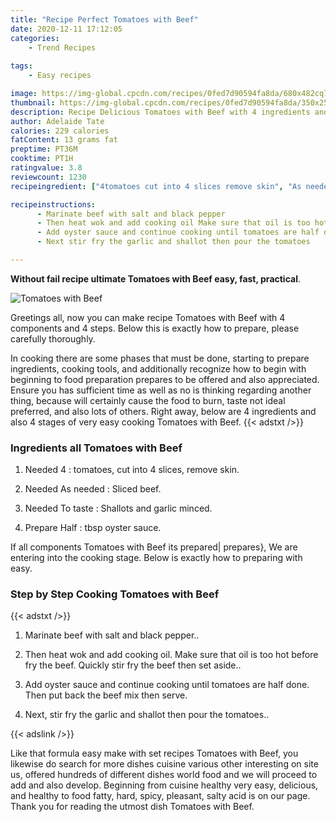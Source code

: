 ```yaml
---
title: "Recipe Perfect Tomatoes with Beef"
date: 2020-12-11 17:12:05
categories:
    - Trend Recipes
    
tags:
    - Easy recipes

image: https://img-global.cpcdn.com/recipes/0fed7d90594fa8da/680x482cq70/tomatoes-with-beef-recipe-main-photo.jpg
thumbnail: https://img-global.cpcdn.com/recipes/0fed7d90594fa8da/350x250cq70/tomatoes-with-beef-recipe-main-photo.jpg
description: Recipe Delicious Tomatoes with Beef with 4 ingredients and 4 stages of easy cooking.
author: Adelaide Tate
calories: 229 calories
fatContent: 13 grams fat
preptime: PT36M
cooktime: PT1H
ratingvalue: 3.8
reviewcount: 1230
recipeingredient: ["4tomatoes cut into 4 slices remove skin", "As neededSliced beef", "To tasteShallots and garlic minced", "Halftbsp oyster sauce"]

recipeinstructions: 
      - Marinate beef with salt and black pepper 
      - Then heat wok and add cooking oil Make sure that oil is too hot before fry the beef Quickly stir fry the beef then set aside 
      - Add oyster sauce and continue cooking until tomatoes are half done Then put back the beef mix then serve 
      - Next stir fry the garlic and shallot then pour the tomatoes

---
```




**Without fail recipe ultimate Tomatoes with Beef easy, fast, practical**. 


![Tomatoes with Beef](https://img-global.cpcdn.com/recipes/0fed7d90594fa8da/680x482cq70/tomatoes-with-beef-recipe-main-photo.jpg "Tomatoes with Beef")




Greetings all, now you can make recipe Tomatoes with Beef with 4 components and 4 steps. Below this is exactly how to prepare, please carefully thoroughly.

In cooking there are some phases that must be done, starting to prepare ingredients, cooking tools, and additionally recognize how to begin with beginning to food preparation prepares to be offered and also appreciated. Ensure you has sufficient time as well as no is thinking regarding another thing, because will certainly cause the food to burn, taste not ideal preferred, and also lots of others. Right away, below are 4 ingredients and also 4 stages of very easy cooking Tomatoes with Beef.
{{< adstxt />}}

### Ingredients all Tomatoes with Beef


1. Needed 4 : tomatoes, cut into 4 slices, remove skin.

1. Needed As needed : Sliced beef.

1. Needed To taste : Shallots and garlic minced.

1. Prepare Half : tbsp oyster sauce.



If all components Tomatoes with Beef its prepared| prepares}, We are entering into the cooking stage. Below is exactly how to preparing with easy.

### Step by Step Cooking Tomatoes with Beef

{{< adstxt />}}


1. Marinate beef with salt and black pepper..



1. Then heat wok and add cooking oil. Make sure that oil is too hot before fry the beef. Quickly stir fry the beef then set aside..



1. Add oyster sauce and continue cooking until tomatoes are half done. Then put back the beef mix then serve.



1. Next, stir fry the garlic and shallot then pour the tomatoes..





{{< adslink />}}

Like that formula easy make with set recipes Tomatoes with Beef, you likewise do search for more dishes cuisine various other interesting on site us, offered hundreds of different dishes world food and we will proceed to add and also develop. Beginning from cuisine healthy very easy, delicious, and healthy to food fatty, hard, spicy, pleasant, salty acid is on our page. Thank you for reading the utmost dish Tomatoes with Beef.
